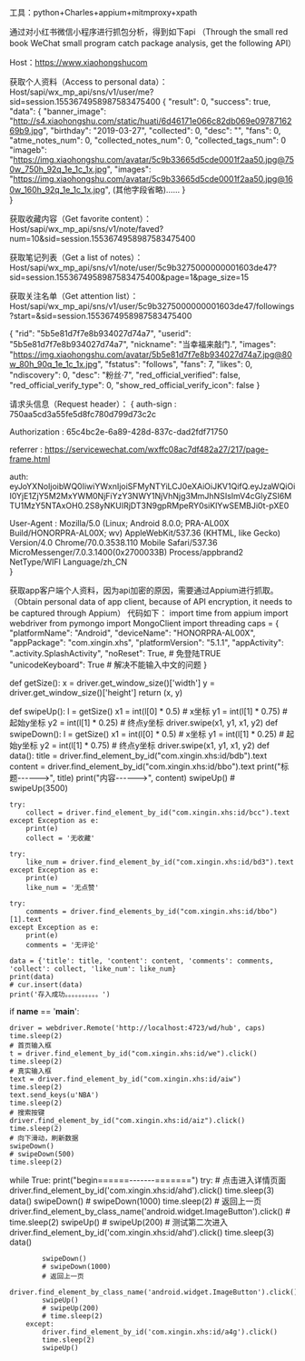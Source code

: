 
工具：python+Charles+appium+mitmproxy+xpath

通过对小红书微信小程序进行抓包分析，得到如下api
（Through the small red book WeChat small program catch package analysis, get the following API）

Host：https://www.xiaohongshucom

获取个人资料（Access to personal data）：
Host/sapi/wx_mp_api/sns/v1/user/me?sid=session.1553674958987583475400
{
	"result": 0,
	"success": true,
	"data": {
		"banner_image": "http://s4.xiaohongshu.com/static/huati/6d46171e066c82db069e0978716269b9.jpg",
		"birthday": "2019-03-27",
		"collected": 0,
		"desc": "",
		"fans": 0,
		"atme_notes_num": 0,
		"collected_notes_num": 0,
		"collected_tags_num": 0
"imageb":
"https://img.xiaohongshu.com/avatar/5c9b33665d5cde0001f2aa50.jpg@750w_750h_92q_1e_1c_1x.jpg",
		"images": "https://img.xiaohongshu.com/avatar/5c9b33665d5cde0001f2aa50.jpg@160w_160h_92q_1e_1c_1x.jpg",
		(其他字段省略)……
}		
}



获取收藏内容（Get favorite content）：
Host/sapi/wx_mp_api/sns/v1/note/faved?num=10&sid=session.1553674958987583475400



获取笔记列表（Get a list of notes）：
Host/sapi/wx_mp_api/sns/v1/note/user/5c9b3275000000001603de47?sid=session.1553674958987583475400&page=1&page_size=15



获取关注名单（Get attention list）：
Host/sapi/wx_mp_api/sns/v1/user/5c9b3275000000001603de47/followings?start=&sid=session.1553674958987583475400

{
		"rid": "5b5e81d7f7e8b934027d74a7",
		"userid": "5b5e81d7f7e8b934027d74a7",
		"nickname": "当幸福来敲门.",
		"images": "https://img.xiaohongshu.com/avatar/5b5e81d7f7e8b934027d74a7.jpg@80w_80h_90q_1e_1c_1x.jpg",
		"fstatus": "follows",
		"fans": 7,
		"likes": 0,
		"ndiscovery": 0,
		"desc": "粉丝·7",
		"red_official_verified": false,
		"red_official_verify_type": 0,
		"show_red_official_verify_icon": false
}

请求头信息（Request header）：
{
auth-sign : 750aa5cd3a55fe5d8fc780d799d73c2c  

Authorization : 65c4bc2e-6a89-428d-837c-dad2fdf71750  

referrer :  https://servicewechat.com/wxffc08ac7df482a27/217/page-frame.html 

auth: eyJoYXNoIjoibWQ0IiwiYWxnIjoiSFMyNTYiLCJ0eXAiOiJKV1QifQ.eyJzaWQiOiI0YjE1ZjY5M2MxYWM0NjFiYzY3NWY1NjVhNjg3MmJhNSIsImV4cGlyZSI6MTU1MzY5NTAxOH0.2S8yNKUIRjDT3N9gpRMpeRY0siKlYwSEMBJi0t-pXE0  

User-Agent : Mozilla/5.0 (Linux; Android 8.0.0; PRA-AL00X Build/HONORPRA-AL00X; wv) AppleWebKit/537.36 (KHTML, like Gecko) Version/4.0 Chrome/70.0.3538.110 Mobile Safari/537.36 MicroMessenger/7.0.3.1400(0x2700033B) Process/appbrand2 NetType/WIFI Language/zh_CN  
}





获取app客户端个人资料，因为api加密的原因，需要通过Appium进行抓取。
（Obtain personal data of app client, because of API encryption, it needs to be captured through Appium）
代码如下：
import time
from appium import webdriver
from pymongo import MongoClient
import threading
caps = {
    "platformName": "Android",
    "deviceName": "HONORPRA-AL00X",
    "appPackage": "com.xingin.xhs",
    "platformVersion": "5.1.1",
    "appActivity": ".activity.SplashActivity",
    "noReset": True,  # 免登陆TRUE
    "unicodeKeyboard": True  # 解决不能输入中文的问题
    }



def getSize():
    x = driver.get_window_size()['width']
    y = driver.get_window_size()['height']
    return (x, y)

def swipeUp():
    l = getSize()
    x1 = int(l[0] * 0.5)  # x坐标
    y1 = int(l[1] * 0.75)  # 起始y坐标
    y2 = int(l[1] * 0.25)  # 终点y坐标
    driver.swipe(x1, y1, x1, y2)
def swipeDown():
    l = getSize()
    x1 = int(l[0] * 0.5)  # x坐标
    y1 = int(l[1] * 0.25)  # 起始y坐标
    y2 = int(l[1] * 0.75)  # 终点y坐标
    driver.swipe(x1, y1, x1, y2)
def data():
    title = driver.find_element_by_id("com.xingin.xhs:id/bdb").text
    content = driver.find_element_by_id("com.xingin.xhs:id/bbo").text
    print("标题------>", title)
    print("内容------>", content)
    swipeUp()
    # swipeUp(3500)

    try:
        collect = driver.find_element_by_id("com.xingin.xhs:id/bcc").text
    except Exception as e:
        print(e)
        collect = '无收藏'

    try:
        like_num = driver.find_element_by_id("com.xingin.xhs:id/bd3").text
    except Exception as e:
        print(e)
        like_num = '无点赞'

    try:
        comments = driver.find_elements_by_id("com.xingin.xhs:id/bbo")[1].text
    except Exception as e:
        print(e)
        comments = '无评论'

    data = {'title': title, 'content': content, 'comments': comments, 'collect': collect, 'like_num': like_num}
    print(data)
    # cur.insert(data)
    print('存入成功。。。。。。。。。。')


if __name__ == '__main__':
 
    driver = webdriver.Remote('http://localhost:4723/wd/hub', caps)
    time.sleep(2)
    # 首页输入框
    t = driver.find_element_by_id("com.xingin.xhs:id/we").click()
    time.sleep(2)
    # 真实输入框
    text = driver.find_element_by_id("com.xingin.xhs:id/aiw")
    time.sleep(2)
    text.send_keys(u'NBA')
    time.sleep(2)
    # 搜索按键
    driver.find_element_by_id("com.xingin.xhs:id/aiz").click()
    time.sleep(2)
    # 向下滑动，刷新数据
    swipeDown()
    # swipeDown(500)
    time.sleep(2)
 while True:
        print("begin======-------=======")
        try:
            # 点击进入详情页面
            driver.find_element_by_id('com.xingin.xhs:id/ahd').click()
            time.sleep(3)
            data()
            swipeDown()
            # swipeDown(1000)
            time.sleep(2)
            # 返回上一页
            driver.find_element_by_class_name('android.widget.ImageButton').click()
            # time.sleep(2)
            swipeUp()
            # swipeUp(200)
            # 测试第二次进入
            driver.find_element_by_id('com.xingin.xhs:id/ahd').click()
            time.sleep(3)
            data()

            swipeDown()
            # swipeDown(1000)
            # 返回上一页
            driver.find_element_by_class_name('android.widget.ImageButton').click()
            swipeUp()
            # swipeUp(200)
            # time.sleep(2)
        except:
            driver.find_element_by_id('com.xingin.xhs:id/a4g').click()
            time.sleep(2)
            swipeUp()

